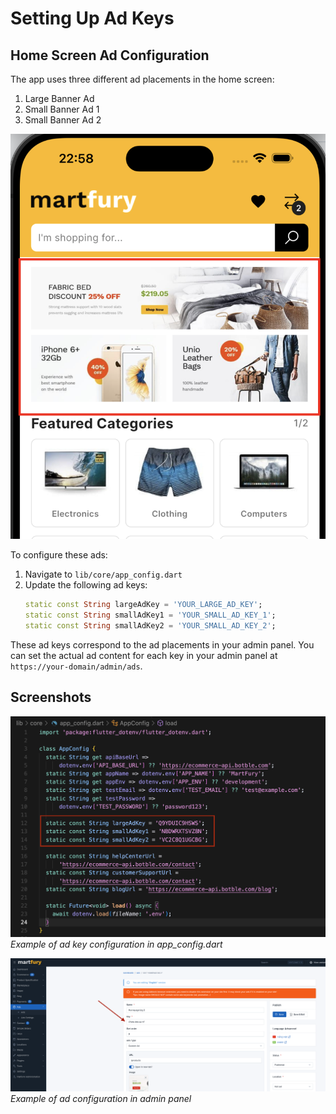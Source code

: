 # Setting Up Ad Keys

## Home Screen Ad Configuration
The app uses three different ad placements in the home screen:

1. Large Banner Ad
2. Small Banner Ad 1
3. Small Banner Ad 2

![Home ads](images/home-ads.png)

To configure these ads:

1. Navigate to `lib/core/app_config.dart`
2. Update the following ad keys:
   ```dart
   static const String largeAdKey = 'YOUR_LARGE_AD_KEY';
   static const String smallAdKey1 = 'YOUR_SMALL_AD_KEY_1';
   static const String smallAdKey2 = 'YOUR_SMALL_AD_KEY_2';
   ```

These ad keys correspond to the ad placements in your admin panel. You can set the actual ad content for each key in your admin panel at `https://your-domain/admin/ads`.

## Screenshots
![Ad Configuration](images/ads-config.png)
*Example of ad key configuration in app_config.dart*

![Admin Panel Configuration](images/ads-config-admin.png)
*Example of ad configuration in admin panel*
